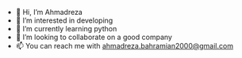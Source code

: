 - 👋 Hi, I’m Ahmadreza
- 👀 I’m interested in developing
- 🌱 I’m currently learning python
- 💞️ I’m looking to collaborate on a good company
- 📫 You can reach me with ahmadreza.bahramian2000@gmail.com 

<!---
ahmadrezadev/ahmadrezadev is a ✨ special ✨ repository because its `README.md` (this file) appears on your GitHub profile.
You can click the Preview link to take a look at your changes.
--->
